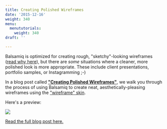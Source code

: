 ```yaml
---
title: Creating Polished Wireframes
date: '2015-12-16'
weight: 340
menu:
  menututorials:
    weight: 340
draft: ''

---
```


Balsamiq is optimized for creating rough, "sketchy"-looking wireframes ([read why here](/resources/whatarewireframes/#why-do-these-wireframes-look-the-way-they-do)), but there are *some* situations where a cleaner, more polished look is more appropriate. These include client presentations, portfolio samples, or Instagramming ;-) 


In a blog post called [**"Creating Polished Wireframes"**](https://blog.balsamiq.com/creating-polished-wireframes/), we walk you through the process of using Balsamiq to create neat, aesthetically-pleasing wireframes using the ["wireframe" skin](/desktop/wireframeskin/). 

Here's a preview:

[![](https://media.balsamiq.com/img/blogs/ux/tips-3.png)](https://blog.balsamiq.com/creating-polished-wireframes/)

[Read the full blog post here.](https://blog.balsamiq.com/creating-polished-wireframes/)
